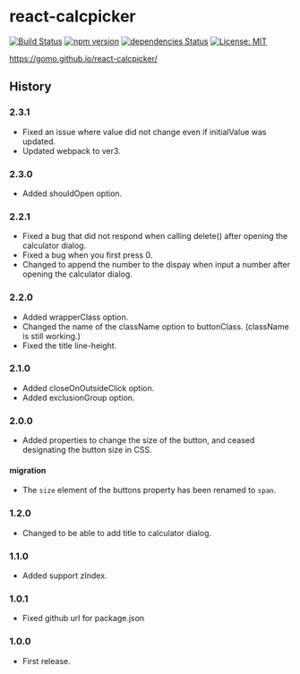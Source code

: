 # react-calcpicker

[![Build Status](https://travis-ci.org/gomo/react-calcpicker.svg?branch=master)](https://travis-ci.org/gomo/react-calcpicker)
[![npm version](https://badge.fury.io/js/react-calcpicker.svg)](https://badge.fury.io/js/react-calcpicker)
[![dependencies Status](https://david-dm.org/gomo/react-calcpicker/status.svg)](https://david-dm.org/gomo/react-calcpicker)
[![License: MIT](https://img.shields.io/badge/License-MIT-yellow.svg)](https://opensource.org/licenses/MIT)

https://gomo.github.io/react-calcpicker/

## History

### 2.3.1

* Fixed an issue where value did not change even if initialValue was updated.
* Updated webpack to ver3.

### 2.3.0

* Added shouldOpen option.

### 2.2.1

* Fixed a bug that did not respond when calling delete() after opening the calculator dialog.
* Fixed a bug when you first press 0.
* Changed to append the number to the dispay when input a number after opening the calculator dialog.

### 2.2.0

* Added wrapperClass option.
* Changed the name of the className option to buttonClass. (className is still working.)
* Fixed the title line-height.

### 2.1.0

 * Added closeOnOutsideClick option.
 * Added exclusionGroup option.

### 2.0.0

 * Added properties to change the size of the button, and ceased designating the button size in CSS.

#### migration

 * The `size` element of the buttons property has been renamed to `span`.

### 1.2.0

 * Changed to be able to add title to calculator dialog.

### 1.1.0

 * Added support zIndex.

### 1.0.1

 * Fixed github url for package.json

### 1.0.0

 * First release.
